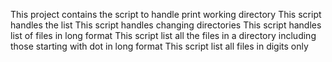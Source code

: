This project contains the script to handle print working directory
This script handles the list
This script handles changing directories
This script handles list of files in long format
This script list all the files in a directory including those starting with dot in long format
This script list all files in digits only
